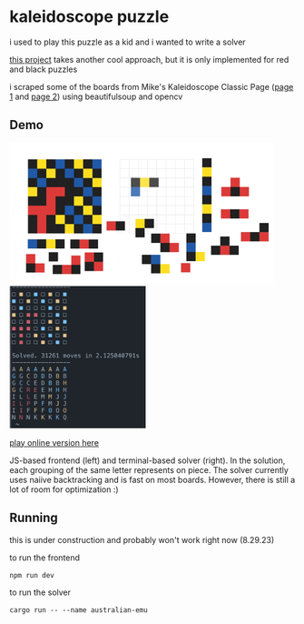 # kaleidoscope puzzle

i used to play this puzzle as a kid and i wanted to write a solver

[this project](https://github.com/pratu16x7/kaleidoscope-solver) takes another cool approach, but it is only implemented for red and black puzzles

i scraped some of the boards from Mike's Kaleidoscope Classic Page ([page 1](http://www.users.on.net/~mikegatley/kaleidoscope/all1.html) and [page 2](http://www.users.on.net/~mikegatley/kaleidoscope/all2.html)) using beautifulsoup and opencv

## Demo

<p>
    <img height="250" src="./frontend/demo.gif">
    <img height="250" src="./src/demo.png" caption="Solver Demo">
</p>

[play online version here](https://play-kaleidoscope.glitch.me)

JS-based frontend (left) and terminal-based solver (right). In the solution, each grouping of the same letter represents on piece. The solver currently uses naiive backtracking and is fast on most boards. However, there is still a lot of room for optimization :)


## Running 

this is under construction and probably won't work right now (8.29.23)

to run the frontend
```
npm run dev
```
to run the solver
```
cargo run -- --name australian-emu
```
